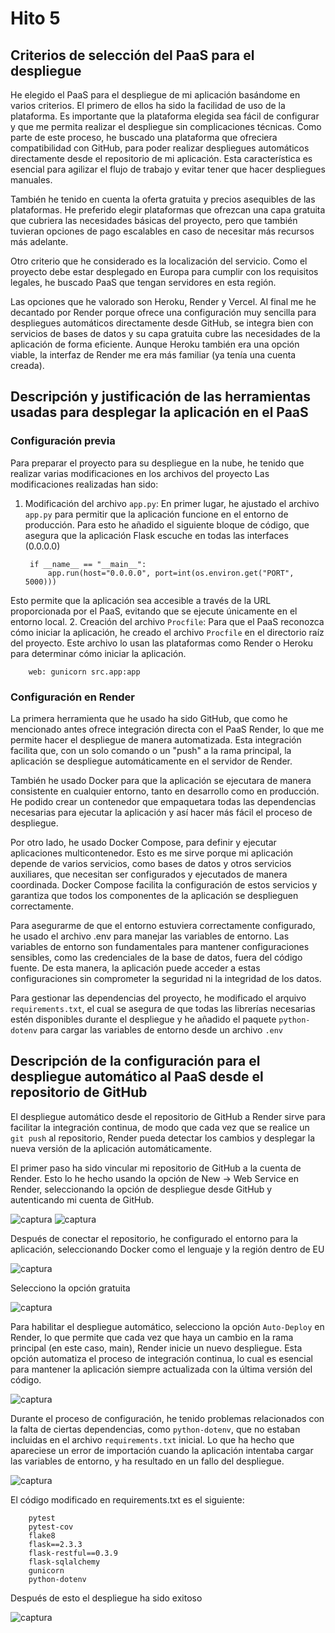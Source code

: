 # Hito 5
## Criterios de selección del PaaS para el despliegue 
He elegido el PaaS para el despliegue de mi aplicación basándome en varios criterios. El primero de ellos ha sido la facilidad de uso de la plataforma. Es importante que la plataforma elegida sea fácil de configurar y que me permita realizar el despliegue sin complicaciones técnicas. Como parte de este proceso, he buscado una plataforma que ofreciera compatibilidad con GitHub, para poder realizar despliegues automáticos directamente desde el repositorio de mi aplicación. Esta característica es esencial para agilizar el flujo de trabajo y evitar tener que hacer despliegues manuales.

También he tenido en cuenta la oferta gratuita y precios asequibles de las plataformas. He preferido elegir plataformas que ofrezcan una capa gratuita que cubriera las necesidades básicas del proyecto, pero que también tuvieran opciones de pago escalables en caso de necesitar más recursos más adelante.

Otro criterio que he considerado es la localización del servicio. Como el proyecto debe estar desplegado en Europa para cumplir con los requisitos legales, he buscado PaaS que tengan servidores en esta región.

Las opciones que he valorado son Heroku, Render y Vercel. Al final me he decantado por Render porque ofrece una configuración muy sencilla para despliegues automáticos directamente desde GitHub, se integra bien con servicios de bases de datos y su capa gratuita cubre las necesidades de la aplicación de forma eficiente. Aunque Heroku también era una opción viable, la interfaz de Render me era más familiar (ya tenía una cuenta creada).

## Descripción y justificación de las herramientas usadas para desplegar la aplicación en el PaaS
### Configuración previa
Para preparar el proyecto para su despliegue en la nube, he tenido que realizar varias modificaciones en los archivos del proyecto Las modificaciones realizadas han sido:

1. Modificación del archivo `app.py`:
En primer lugar, he ajustado el archivo `app.py` para permitir que la aplicación funcione en el entorno de producción. Para esto he añadido el siguiente bloque de código, que asegura que la aplicación Flask escuche en todas las interfaces (0.0.0.0) 

        if __name__ == "__main__":
            app.run(host="0.0.0.0", port=int(os.environ.get("PORT", 5000)))

Esto permite que la aplicación sea accesible a través de la URL proporcionada por el PaaS, evitando que se ejecute únicamente en el entorno local.
2. Creación del archivo `Procfile`:
Para que el PaaS reconozca cómo iniciar la aplicación, he creado el archivo `Procfile` en el directorio raíz del proyecto. Este archivo lo usan las plataformas como Render o Heroku para determinar cómo iniciar la aplicación. 

        web: gunicorn src.app:app

### Configuración en Render
La primera herramienta que he usado ha sido GitHub, que como he mencionado antes ofrece integración directa con el PaaS Render, lo que me permite hacer el despliegue de manera automatizada. Esta integración facilita que, con un solo comando o un "push" a la rama principal, la aplicación se despliegue automáticamente en el servidor de Render.

También he usado Docker para que la aplicación se ejecutara de manera consistente en cualquier entorno, tanto en desarrollo como en producción. He podido crear un contenedor que empaquetara todas las dependencias necesarias para ejecutar la aplicación y así hacer más fácil el proceso de despliegue.

Por otro lado, he usado Docker Compose, para definir y ejecutar aplicaciones multicontenedor. Esto es me sirve porque mi aplicación depende de varios servicios, como bases de datos y otros servicios auxiliares, que necesitan ser configurados y ejecutados de manera coordinada. Docker Compose facilita la configuración de estos servicios y garantiza que todos los componentes de la aplicación se desplieguen correctamente.

Para asegurarme de que el entorno estuviera correctamente configurado, he usado el archivo .env para manejar las variables de entorno. Las variables de entorno son fundamentales para mantener configuraciones sensibles, como las credenciales de la base de datos, fuera del código fuente. De esta manera, la aplicación puede acceder a estas configuraciones sin comprometer la seguridad ni la integridad de los datos.

Para gestionar las dependencias del proyecto, he modificado el arquivo `requirements.txt`, el cual se asegura de que todas las librerías necesarias estén disponibles durante el despliegue y he añadido el paquete `python-dotenv` para cargar las variables de entorno desde un archivo `.env`

## Descripción de la configuración para el despliegue automático al PaaS desde el repositorio de GitHub
El despliegue automático desde el repositorio de GitHub a Render sirve para facilitar la integración continua, de modo que cada vez que se realice un `git push` al repositorio, Render pueda detectar los cambios y desplegar la nueva versión de la aplicación automáticamente.

El primer paso ha sido vincular mi repositorio de GitHub a la cuenta de Render. Esto lo he hecho usando la opción de New -> Web Service en Render, seleccionando la opción de despliegue desde GitHub y autenticando mi cuenta de GitHub. 

![captura](img/c9.png)
![captura](img/c10.png)

Después de conectar el repositorio, he configurado el entorno para la aplicación, seleccionando Docker como el lenguaje y la región dentro de EU

![captura](img/c11.png)

Selecciono la opción gratuita

![captura](img/c12.png)

Para habilitar el despliegue automático, selecciono la opción `Auto-Deploy` en Render, lo que permite que cada vez que haya un cambio en la rama principal (en este caso, main), Render inicie un nuevo despliegue. Esta opción automatiza el proceso de integración continua, lo cual es esencial para mantener la aplicación siempre actualizada con la última versión del código.

![captura](img/c13.png)

Durante el proceso de configuración, he tenido problemas relacionados con la falta de ciertas dependencias, como `python-dotenv`, que no estaban incluidas en el archivo `requirements.txt` inicial. Lo que ha hecho que apareciese un error de importación cuando la aplicación intentaba cargar las variables de entorno, y ha resultado en un fallo del despliegue. 

![captura](img/c14.png)

El código modificado en requirements.txt es el siguiente:

        pytest
        pytest-cov
        flake8
        flask==2.3.3
        flask-restful==0.3.9
        flask-sqlalchemy
        gunicorn
        python-dotenv

Después de esto el despliegue ha sido exitoso

![captura](img/c15.png)